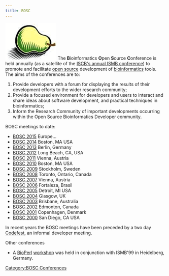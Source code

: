 ```yaml
---
title: BOSC
---
```


![lright|The Bosc Pear](Pear.png "fig:lright|The Bosc Pear") The
**B**ioinformatics **O**pen **S**ource **C**onference is held annually
(as a satellite of the [ISCB's annual ISMB
conference](http://www.iscb.org/)) to promote and facilitate [open
source](wp:open_source "wikilink") development of
[bioinformatics](wp:bioinformatics "wikilink") tools. The aims of the
conferences are to:

1.  Provide developers with a forum for displaying the results of their
    development efforts to the wider research community;
2.  Provide a focused environment for developers and users to interact
    and share ideas about software development, and practical techniques
    in bioinformatics;
3.  Inform the Research Community of important developments occurring
    within the Open Source Bioinformatics Developer community.

BOSC meetings to date:

-   [BOSC 2015](BOSC_2015 "wikilink") Europe...
-   [BOSC 2014](BOSC_2014 "wikilink") Boston, MA USA
-   [BOSC 2013](BOSC_2013 "wikilink") Berlin, Germany
-   [BOSC 2012](BOSC_2012 "wikilink") Long Beach, CA, USA
-   [BOSC 2011](BOSC_2011 "wikilink") Vienna, Austria
-   [BOSC 2010](BOSC_2010 "wikilink") Boston, MA USA
-   [BOSC 2009](BOSC_2009 "wikilink") Stockholm, Sweden
-   [BOSC 2008](BOSC_2008 "wikilink") Toronto, Ontario, Canada
-   [BOSC 2007](BOSC_2007 "wikilink") Vienna, Austria
-   [BOSC 2006](BOSC_2006 "wikilink") Fortaleza, Brasil
-   [BOSC 2005](BOSC_2005 "wikilink") Detroit, MI USA
-   [BOSC 2004](BOSC_2004 "wikilink") Glasgow, UK
-   [BOSC 2003](BOSC_2003 "wikilink") Brisbane, Australia
-   [BOSC 2002](BOSC_2002 "wikilink") Edmonton, Canada
-   [BOSC 2001](BOSC_2001 "wikilink") Copenhagen, Denmark
-   [BOSC 2000](BOSC_2000 "wikilink") San Diego, CA USA

In recent years the BOSC meetings have been preceded by a two day
[Codefest](Codefest "wikilink"), an informal developer meeting.

Other conferences

-   A [BioPerl](bp:BioPerl "wikilink")
    [workshop](BioPerl_Heidelberg_1999 "wikilink") was held in
    conjunction with ISMB'99 in Heidelberg, Germany.

[Category:BOSC Conferences](Category:BOSC_Conferences "wikilink")
